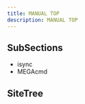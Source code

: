 ```yaml
---
title: MANUAL TOP
description: MANUAL TOP
---
```


## SubSections

- isync
- MEGAcmd

## SiteTree

<!-- TREE_START:/ -->
<!-- TREE_END -->
